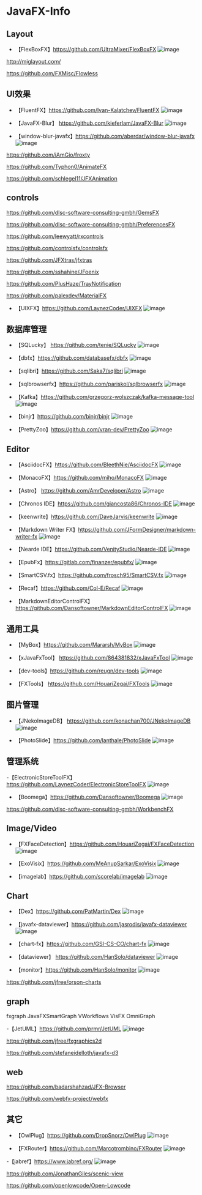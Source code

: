 # JavaFX-Info


## Layout

- 【FlexBoxFX】https://github.com/UltraMixer/FlexBoxFX
![image](https://user-images.githubusercontent.com/17614992/161363766-b1677901-83f1-4109-8fe1-c07c5b61a186.png)

http://miglayout.com/

https://github.com/FXMisc/Flowless

## UI效果

- 【FluentFX】https://github.com/Ivan-Kalatchev/FluentFX
![image](https://user-images.githubusercontent.com/17614992/161361506-cd693ca3-b637-4534-b62c-96ca8f10b84e.png)

- 【JavaFX-Blur】 https://github.com/kieferlam/JavaFX-Blur
![image](https://user-images.githubusercontent.com/17614992/161362059-9c5438cf-e489-44e9-95ce-035bf142ad0b.png)

- 【window-blur-javafx】https://github.com/aberdar/window-blur-javafx
![image](https://user-images.githubusercontent.com/17614992/161362070-c5a13b3b-1d39-4462-9f3d-a950e1aad146.png)

https://github.com/iAmGio/froxty

https://github.com/Typhon0/AnimateFX

https://github.com/schlegel11/JFXAnimation


## controls

https://github.com/dlsc-software-consulting-gmbh/GemsFX

https://github.com/dlsc-software-consulting-gmbh/PreferencesFX

https://github.com/leewyatt/rxcontrols

https://github.com/controlsfx/controlsfx

https://github.com/JFXtras/jfxtras

https://github.com/sshahine/JFoenix

https://github.com/PlusHaze/TrayNotification

https://github.com/palexdev/MaterialFX


- 【UIXFX】https://github.com/LaynezCoder/UIXFX
![image](https://user-images.githubusercontent.com/17614992/161389024-15e4e3cf-2684-4135-9deb-0d0e67382f3c.png)



## 数据库管理

- 【SQLucky】 https://github.com/tenie/SQLucky
![image](https://user-images.githubusercontent.com/17614992/161360685-c8f70535-c9d3-40f6-bb29-8002e8412959.png)

- 【dbfx】https://github.com/databasefx/dbfx
![image](https://user-images.githubusercontent.com/17614992/161360780-efea781b-305c-4a40-8ea0-a1d2bb192bbc.png)

- 【sqlibri】https://github.com/Saka7/sqlibri
![image](https://user-images.githubusercontent.com/17614992/161360806-c48db163-dc18-41c8-bc17-a3adb3ea3bf2.png)

- 【sqlbrowserfx】https://github.com/pariskol/sqlbrowserfx
![image](https://user-images.githubusercontent.com/17614992/161360905-0f81aee8-5a90-4e5b-abf3-797b037c5a43.png)

- 【Kafka】https://github.com/grzegorz-wolszczak/kafka-message-tool
![image](https://user-images.githubusercontent.com/17614992/161362499-1ba5a642-06da-48de-93d6-3b2b6f02b7e4.png)

- 【binjr】https://github.com/binjr/binjr
![image](https://user-images.githubusercontent.com/17614992/161364332-f52b2d34-3189-494a-96e5-b70efa642215.png)

- 【PrettyZoo】https://github.com/vran-dev/PrettyZoo
![image](https://user-images.githubusercontent.com/17614992/161379795-96b4aea9-188b-436b-a255-2c218382f4ef.png)




## Editor

- 【AsciidocFX】https://github.com/BleethNie/AsciidocFX
![image](https://user-images.githubusercontent.com/17614992/161363732-fd6fd69a-e96e-4bcc-b6f9-e57356eceeee.png)

- 【MonacoFX】https://github.com/miho/MonacoFX
![image](https://user-images.githubusercontent.com/17614992/161363801-bb62837a-89b1-4169-9061-27de70aec988.png)

- 【Astro】 https://github.com/AmrDeveloper/Astro
![image](https://user-images.githubusercontent.com/17614992/161367036-efb4b757-7bad-4b12-98b1-ba7f088c74ef.png)

- 【Chronos IDE】https://github.com/giancosta86/Chronos-IDE
![image](https://user-images.githubusercontent.com/17614992/161367101-03371ff0-91ac-410c-a4a0-0dbb7886c033.png)

- 【keenwrite】https://github.com/DaveJarvis/keenwrite
![image](https://user-images.githubusercontent.com/17614992/161367303-a2817db5-5b7e-4ca6-a956-736d79132f85.png)

- 【Markdown Writer FX】https://github.com/JFormDesigner/markdown-writer-fx
![image](https://user-images.githubusercontent.com/17614992/161367321-dac694cf-7731-47f5-a65c-9652875fc518.png)

- 【Nearde IDE】https://github.com/VenityStudio/Nearde-IDE
![image](https://user-images.githubusercontent.com/17614992/161367371-8708a953-d2c3-42f0-8702-62b9cf0a9f0f.png)


- 【EpubFx】https://gitlab.com/finanzer/epubfx/
![image](https://user-images.githubusercontent.com/17614992/161367137-3739e780-54c1-4460-9694-eb34fa262f2c.png)

- 【SmartCSV.fx】https://github.com/frosch95/SmartCSV.fx
![image](https://user-images.githubusercontent.com/17614992/161379830-0c3230ae-1a94-442e-8d7d-94ab04650574.png)

- 【Recaf】https://github.com/Col-E/Recaf
![image](https://user-images.githubusercontent.com/17614992/161379846-bb802bd5-f2ee-42b5-8156-86a75d004375.png)

- 【MarkdownEditorControlFX】https://github.com/Dansoftowner/MarkdownEditorControlFX
![image](https://user-images.githubusercontent.com/17614992/161379898-dbd5d114-15e5-4c3a-bef7-2f27af60a37c.png)






## 通用工具

- 【MyBox】https://github.com/Mararsh/MyBox
![image](https://user-images.githubusercontent.com/17614992/161361144-ff7774c4-7b8b-4c03-8b9b-44e8438b33f5.png)

- 【xJavaFxTool】 https://github.com/864381832/xJavaFxTool
![image](https://user-images.githubusercontent.com/17614992/161361399-24f24eaa-8b23-42b5-abaa-5650f4f1bb72.png)

- 【dev-tools】https://github.com/reugn/dev-tools
![image](https://user-images.githubusercontent.com/17614992/161362463-56fe828d-fd72-4819-9c58-a7836a02d28f.png)


- 【FXTools】 https://github.com/HouariZegai/FXTools
![image](https://user-images.githubusercontent.com/17614992/161362430-59fcc0d7-4e67-408b-8e9e-f7f7d188747b.png)


## 图片管理

- 【JNekoImageDB】 https://github.com/konachan700/JNekoImageDB
![image](https://user-images.githubusercontent.com/17614992/161361307-6a0bcc7f-20ca-4fc8-95e3-7f186ab842d1.png)

- 【PhotoSlide】https://github.com/lanthale/PhotoSlide
![image](https://user-images.githubusercontent.com/17614992/161379965-90fa4b3c-3717-4710-bc47-558c6112d827.png)



## 管理系统

-【ElectronicStoreToolFX】https://github.com/LaynezCoder/ElectronicStoreToolFX
![image](https://user-images.githubusercontent.com/17614992/161361979-2f330fdd-4d7f-4418-a804-359480beab38.png)

- 【Boomega】https://github.com/Dansoftowner/Boomega
![image](https://user-images.githubusercontent.com/17614992/161367063-d2a6eae6-f1ca-4216-a8fc-79fdc27b99e8.png)

https://github.com/dlsc-software-consulting-gmbh/WorkbenchFX


## Image/Video

- 【FXFaceDetection】https://github.com/HouariZegai/FXFaceDetection
![image](https://user-images.githubusercontent.com/17614992/161362155-9d6f59fb-a4e7-416f-8924-57a0c4bfb74b.png)

- 【ExoVisix】https://github.com/MeAnupSarkar/ExoVisix
![image](https://user-images.githubusercontent.com/17614992/161362521-89bba9d3-2110-46ed-a566-6644617d152f.png)

- 【imagelab】https://github.com/scorelab/imagelab
![image](https://user-images.githubusercontent.com/17614992/161362758-ccf6e58a-d6d2-4366-8904-79edf62cf173.png)


## Chart

- 【Dex】https://github.com/PatMartin/Dex
![image](https://user-images.githubusercontent.com/17614992/161362353-e7a74327-d52f-4a87-9d3e-aa0d08b09d44.png)


- 【javafx-dataviewer】https://github.com/jasrodis/javafx-dataviewer
![image](https://user-images.githubusercontent.com/17614992/161364108-c0cdea4c-e5cc-4111-aa51-b68dc03afd9e.png)

- 【chart-fx】https://github.com/GSI-CS-CO/chart-fx
![image](https://user-images.githubusercontent.com/17614992/161364183-b66c112f-a17f-4517-86c6-a4f01c1f7070.png)

- 【dataviewer】 https://github.com/HanSolo/dataviewer
![image](https://user-images.githubusercontent.com/17614992/161364239-67602dc2-9be6-4cef-b017-8be334b94547.png)

- 【monitor】https://github.com/HanSolo/monitor
![image](https://user-images.githubusercontent.com/17614992/161364346-0689cb35-6b03-4b19-89e7-b0331a6b273f.png)

https://github.com/jfree/orson-charts


## graph

fxgraph
JavaFXSmartGraph
VWorkflows
VisFX
OmniGraph

-【JetUML】https://github.com/prmr/JetUML
![image](https://user-images.githubusercontent.com/17614992/161369286-f16188c0-3d6d-4d55-a971-9f3e5cc7d434.png)



https://github.com/jfree/fxgraphics2d

https://github.com/stefaneidelloth/javafx-d3

## web
https://github.com/badarshahzad/JFX-Browser

https://github.com/webfx-project/webfx


## 其它

- 【OwlPlug】https://github.com/DropSnorz/OwlPlug
![image](https://user-images.githubusercontent.com/17614992/161362747-9c403e38-3ca6-4ef5-8284-a7bbfaa0a001.png)

- 【FXRouter】https://github.com/Marcotrombino/FXRouter
![image](https://user-images.githubusercontent.com/17614992/161363902-06ab830d-0d02-4fd6-8e94-1b60cd5ab4bc.png)

-【jabref】https://www.jabref.org/
![image](https://user-images.githubusercontent.com/17614992/161367246-42fe5feb-a232-4dcd-ae3e-5cdf497e106e.png)


https://github.com/JonathanGiles/scenic-view

https://github.com/openlowcode/Open-Lowcode

